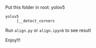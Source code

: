 Put this folder in root: yolov5

```
yolov5
     |__detect_corners
```

Run ```align.py``` or ```align.ipynb``` to see result

Enjoy!!!
